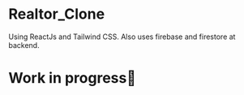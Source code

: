 # Realtor_Clone

Using ReactJs and Tailwind CSS. 
Also uses firebase and firestore at backend.

# Work in progress🙂
